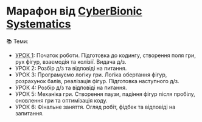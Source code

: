 # Марафон від [CyberBionic Systematics](https://edu.cbsystematics.com/ua)

📚 Теми:
- [УРОК 1](https://www.youtube.com/watch?v=DmP18BpwF8Y): Початок роботи. Підготовка до кодингу, створення поля гри, рух фігур, взаємодія та колізії. Видача д/з.
- УРОК 2: Розбір д/з та відповіді на питання.
- УРОК 3: Програмуємо логіку гри. Логіка обертання фігур, розрахунок балів, реалізація фігур. Підготовка наступного д/з.
- УРОК 4: Розбір д/з та відповіді на питання.
- УРОК 5: Механіка гри. Створення паузи, падіння фігур після пробілу, оновлення гри та оптимізація коду.
- УРОК 6: Фінальне заняття. Огляд робіт, фідбек та відповіді на запитання.
